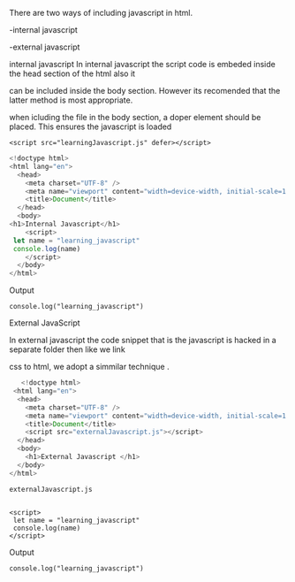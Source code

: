 There are two ways of including javascript in html.


-internal javascript


-external javascript


internal javascript
In internal javascript the script code is embeded inside the head section of the html also it


can be included inside the body section. However its recomended that the latter method is most appropriate. 


when icluding the file in the body section, a doper element should be placed. This ensures the javascript is loaded


```
<script src="learningJavascript.js" defer></script>
```


```javascript
<!doctype html>
<html lang="en">
  <head>
    <meta charset="UTF-8" />
    <meta name="viewport" content="width=device-width, initial-scale=1.0" />
    <title>Document</title>
  </head>
  <body>
<h1>Internal Javascript</h1>
    <script>
 let name = "learning_javascript"
 console.log(name)
    </script>
  </body>
</html>
```


Output


```
console.log("learning_javascript")
```


External JavaScript


In external javascript the code snippet that is the javascript is hacked in a separate folder then like we link 


css to html, we adopt a simmilar technique .


```javascript
   <!doctype html>
 <html lang="en">
  <head>
    <meta charset="UTF-8" />
    <meta name="viewport" content="width=device-width, initial-scale=1.0" />
    <title>Document</title>
    <script src="externalJavascript.js"></script>
  </head>
  <body>
    <h1>External Javascript </h1>
  </body>
</html>
```

```
externalJavascript.js


<script>
 let name = "learning_javascript"
 console.log(name)
</script>
 ```


 Output


```
console.log("learning_javascript")
```



